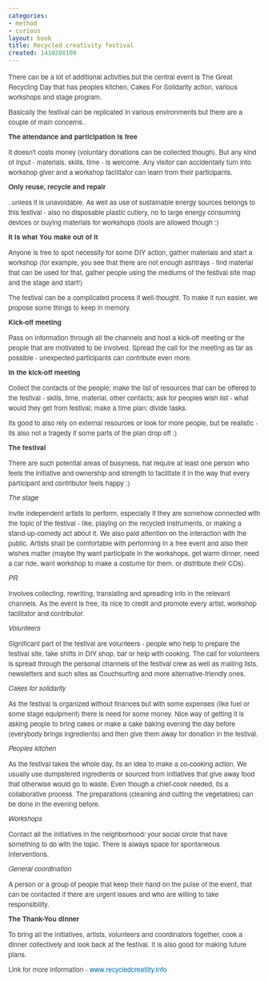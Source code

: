 ```yaml
---
categories:
- method
- curious
layout: book
title: Recycled creativity festival
created: 1410208100
---
```

<p style="margin: 0px 0px 10px; padding: 0px; border: 0px; font-family: 'Helvetica Neue', Helvetica, Arial, sans-serif; line-height: 20px; font-size: 13.63636302947998px; vertical-align: baseline; color: rgb(59, 59, 59);">There can be a lot of additional activities but the central event is The Great Recycling Day that has peoples kitchen, Cakes For Solidarity action, various workshops and stage program.</p>
<p style="margin: 0px 0px 10px; padding: 0px; border: 0px; font-family: 'Helvetica Neue', Helvetica, Arial, sans-serif; line-height: 20px; font-size: 13.63636302947998px; vertical-align: baseline; color: rgb(59, 59, 59);">Basically the festival can be replicated in various environments but there are a couple of main concerns..</p>
<p style="margin: 0px 0px 10px; padding: 0px; border: 0px; font-family: 'Helvetica Neue', Helvetica, Arial, sans-serif; line-height: 20px; font-size: 13.63636302947998px; vertical-align: baseline; color: rgb(59, 59, 59);"><strong>The attendance and participation is free</strong></p>
<p style="margin: 0px 0px 10px; padding: 0px; border: 0px; font-family: 'Helvetica Neue', Helvetica, Arial, sans-serif; line-height: 20px; font-size: 13.63636302947998px; vertical-align: baseline; color: rgb(59, 59, 59);">It doesn't costs money (voluntary donations can be collected though). But any kind of input - materials, skills, time - is welcome. Any visitor can accidentally turn into workshop giver and a workshop facilitator can learn from their participants.</p>
<p style="margin: 0px 0px 10px; padding: 0px; border: 0px; font-family: 'Helvetica Neue', Helvetica, Arial, sans-serif; line-height: 20px; font-size: 13.63636302947998px; vertical-align: baseline; color: rgb(59, 59, 59);"><strong>Only reuse, recycle and repair</strong></p>
<p style="margin: 0px 0px 10px; padding: 0px; border: 0px; font-family: 'Helvetica Neue', Helvetica, Arial, sans-serif; line-height: 20px; font-size: 13.63636302947998px; vertical-align: baseline; color: rgb(59, 59, 59);">..unless it is unavoidable. As well as use of sustainable energy sources belongs to this festival - also no disposable plastic cutlery, no to large energy consuming devices or buying materials for workshops (tools are allowed though :)</p>
<p style="margin: 0px 0px 10px; padding: 0px; border: 0px; font-family: 'Helvetica Neue', Helvetica, Arial, sans-serif; line-height: 20px; font-size: 13.63636302947998px; vertical-align: baseline; color: rgb(59, 59, 59);"><strong>It is what You make out of it </strong></p>
<p style="margin: 0px 0px 10px; padding: 0px; border: 0px; font-family: 'Helvetica Neue', Helvetica, Arial, sans-serif; line-height: 20px; font-size: 13.63636302947998px; vertical-align: baseline; color: rgb(59, 59, 59);">Anyone is free to spot necessity for some DIY action, gather materials and start a workshop (for example, you see that there are not enough ashtrays - find material that can be used for that, gather people using the mediums of the festival site map and the stage and start!)</p>
<p style="margin: 0px 0px 10px; padding: 0px; border: 0px; font-family: 'Helvetica Neue', Helvetica, Arial, sans-serif; line-height: 20px; font-size: 13.63636302947998px; vertical-align: baseline; color: rgb(59, 59, 59);">The festival can be a complicated process if well-thought. To make it run easier, we propose some things to keep in memory.</p>
<p style="margin: 0px 0px 10px; padding: 0px; border: 0px; font-family: 'Helvetica Neue', Helvetica, Arial, sans-serif; line-height: 20px; font-size: 13.63636302947998px; vertical-align: baseline; color: rgb(59, 59, 59);"><strong>Kick-off meeting</strong></p>
<p style="margin: 0px 0px 10px; padding: 0px; border: 0px; font-family: 'Helvetica Neue', Helvetica, Arial, sans-serif; line-height: 20px; font-size: 13.63636302947998px; vertical-align: baseline; color: rgb(59, 59, 59);">Pass on information through all the channels and host a kick-off meeting or the people that are motivated to be involved. Spread the call for the meeting as far as possible - unexpected participants can contribute even more.</p>
<p style="margin: 0px 0px 10px; padding: 0px; border: 0px; font-family: 'Helvetica Neue', Helvetica, Arial, sans-serif; line-height: 20px; font-size: 13.63636302947998px; vertical-align: baseline; color: rgb(59, 59, 59);"><strong>In the kick-off meeting</strong></p>
<p style="margin: 0px 0px 10px; padding: 0px; border: 0px; font-family: 'Helvetica Neue', Helvetica, Arial, sans-serif; line-height: 20px; font-size: 13.63636302947998px; vertical-align: baseline; color: rgb(59, 59, 59);">Collect the contacts of the people; make the list of resources that can be offered to the festival - skills, time, material, other contacts; ask for peoples wish ilst - what would they get from festival; make a time plan; divide tasks.</p>
<p style="margin: 0px 0px 10px; padding: 0px; border: 0px; font-family: 'Helvetica Neue', Helvetica, Arial, sans-serif; line-height: 20px; font-size: 13.63636302947998px; vertical-align: baseline; color: rgb(59, 59, 59);">Its good to also rely on external resources or look for more people, but be realistic - its also not a tragedy if some parts of the plan drop off :)</p>
<p style="margin: 0px 0px 10px; padding: 0px; border: 0px; font-family: 'Helvetica Neue', Helvetica, Arial, sans-serif; line-height: 20px; font-size: 13.63636302947998px; vertical-align: baseline; color: rgb(59, 59, 59);"><strong>The festival</strong></p>
<p style="margin: 0px 0px 10px; padding: 0px; border: 0px; font-family: 'Helvetica Neue', Helvetica, Arial, sans-serif; line-height: 20px; font-size: 13.63636302947998px; vertical-align: baseline; color: rgb(59, 59, 59);">There are such potential areas of busyness, hat require at least one person who feels the initiative and ownership and strength to facilitate it in the way that every participant and contributor feels happy :)</p>
<p style="margin: 0px 0px 10px; padding: 0px; border: 0px; font-family: 'Helvetica Neue', Helvetica, Arial, sans-serif; line-height: 20px; font-size: 13.63636302947998px; vertical-align: baseline; color: rgb(59, 59, 59);"><em>The stage</em></p>
<p style="margin: 0px 0px 10px; padding: 0px; border: 0px; font-family: 'Helvetica Neue', Helvetica, Arial, sans-serif; line-height: 20px; font-size: 13.63636302947998px; vertical-align: baseline; color: rgb(59, 59, 59);">invite independent artists to perform, especially if they are somehow connected with the topic of the festival - like, playing on the recycled instruments, or making a stand-up-comedy act about it. We also paid attention on the interaction with the public. Artists shall be comfortable with performing in a free event and also their wishes matter (maybe thy want participate in the workshops, get warm dinner, need a car ride, want workshop to make a costume for them, or distribute their CDs).</p>
<p style="margin: 0px 0px 10px; padding: 0px; border: 0px; font-family: 'Helvetica Neue', Helvetica, Arial, sans-serif; line-height: 20px; font-size: 13.63636302947998px; vertical-align: baseline; color: rgb(59, 59, 59);"><em>PR</em></p>
<p style="margin: 0px 0px 10px; padding: 0px; border: 0px; font-family: 'Helvetica Neue', Helvetica, Arial, sans-serif; line-height: 20px; font-size: 13.63636302947998px; vertical-align: baseline; color: rgb(59, 59, 59);">Involves collecting, rewriting, translating and spreading info in the relevant channels. As the event is free, its nice to credit and promote every artist, workshop facilitator and contributor.</p>
<p style="margin: 0px 0px 10px; padding: 0px; border: 0px; font-family: 'Helvetica Neue', Helvetica, Arial, sans-serif; line-height: 20px; font-size: 13.63636302947998px; vertical-align: baseline; color: rgb(59, 59, 59);"><em>Volunteers</em></p>
<p style="margin: 0px 0px 10px; padding: 0px; border: 0px; font-family: 'Helvetica Neue', Helvetica, Arial, sans-serif; line-height: 20px; font-size: 13.63636302947998px; vertical-align: baseline; color: rgb(59, 59, 59);">Significant part of the festival are volunteers - people who help to prepare the festival site, take shifts in DIY shop, bar or help with cooking. The call for volunteers is spread through the personal channels of the festival crew as well as mailing lists, newsletters and such sites as Couchsurfing and more alternative-friendly ones.</p>
<p style="margin: 0px 0px 10px; padding: 0px; border: 0px; font-family: 'Helvetica Neue', Helvetica, Arial, sans-serif; line-height: 20px; font-size: 13.63636302947998px; vertical-align: baseline; color: rgb(59, 59, 59);"><em>Cakes for solidarity</em></p>
<p style="margin: 0px 0px 10px; padding: 0px; border: 0px; font-family: 'Helvetica Neue', Helvetica, Arial, sans-serif; line-height: 20px; font-size: 13.63636302947998px; vertical-align: baseline; color: rgb(59, 59, 59);">As the festival is organized without finances but with some expenses (like fuel or some stage equipment) there is need for some money. Nice way of getting it is asking people to bring cakes or make a cake baking evening the day before (everybody brings ingredients) and then give them away for donation in the festival.</p>
<p style="margin: 0px 0px 10px; padding: 0px; border: 0px; font-family: 'Helvetica Neue', Helvetica, Arial, sans-serif; line-height: 20px; font-size: 13.63636302947998px; vertical-align: baseline; color: rgb(59, 59, 59);"><em>Peoples kitchen</em></p>
<p style="margin: 0px 0px 10px; padding: 0px; border: 0px; font-family: 'Helvetica Neue', Helvetica, Arial, sans-serif; line-height: 20px; font-size: 13.63636302947998px; vertical-align: baseline; color: rgb(59, 59, 59);">As the festival takes the whole day, its an idea to make a co-cooking action. We usually use dumpstered ingredients or sourced from initiatives that give away food that otherwise would go to waste. Even though a chief-cook needed, its a collaborative process. The preparations (cleaning and cutting the vegetables) can be done in the evening before.</p>
<p style="margin: 0px 0px 10px; padding: 0px; border: 0px; font-family: 'Helvetica Neue', Helvetica, Arial, sans-serif; line-height: 20px; font-size: 13.63636302947998px; vertical-align: baseline; color: rgb(59, 59, 59);"><em>Workshops</em></p>
<p style="margin: 0px 0px 10px; padding: 0px; border: 0px; font-family: 'Helvetica Neue', Helvetica, Arial, sans-serif; line-height: 20px; font-size: 13.63636302947998px; vertical-align: baseline; color: rgb(59, 59, 59);">Contact all the initiatives in the neighborhood/ your social circle that have something to do with the topic. There is always space for spontaneous interventions.</p>
<p style="margin: 0px 0px 10px; padding: 0px; border: 0px; font-family: 'Helvetica Neue', Helvetica, Arial, sans-serif; line-height: 20px; font-size: 13.63636302947998px; vertical-align: baseline; color: rgb(59, 59, 59);"><em>General coordination</em></p>
<p style="margin: 0px 0px 10px; padding: 0px; border: 0px; font-family: 'Helvetica Neue', Helvetica, Arial, sans-serif; line-height: 20px; font-size: 13.63636302947998px; vertical-align: baseline; color: rgb(59, 59, 59);">A person or a group of people that keep their hand on the pulse of the event, that can be contacted if there are urgent issues and who are willing to take responsibility.</p>
<p style="margin: 0px 0px 10px; padding: 0px; border: 0px; font-family: 'Helvetica Neue', Helvetica, Arial, sans-serif; line-height: 20px; font-size: 13.63636302947998px; vertical-align: baseline; color: rgb(59, 59, 59);"><strong>The Thank-You dinner</strong></p>
<p style="margin: 0px 0px 10px; padding: 0px; border: 0px; font-family: 'Helvetica Neue', Helvetica, Arial, sans-serif; line-height: 20px; font-size: 13.63636302947998px; vertical-align: baseline; color: rgb(59, 59, 59);">To bring all the initiatives, artists, volunteers and coordinators together, cook a dinner collectively and look back at the festival. It is also good for making future plans.</p>
<p style="margin: 0px 0px 10px; padding: 0px; border: 0px; font-family: 'Helvetica Neue', Helvetica, Arial, sans-serif; line-height: 20px; font-size: 13.63636302947998px; vertical-align: baseline; color: rgb(59, 59, 59);">Link for more information -&nbsp;<a href="http://www.recycledcreatiity.info/" style="margin: 0px; padding: 0px; border: 0px; font-family: inherit; font-style: inherit; font-variant: inherit; font-weight: inherit; line-height: inherit; font-size: 13.63636302947998px; vertical-align: baseline; color: rgb(0, 113, 179); text-decoration: none;">www.recycledcreatiity.info</a></p>
